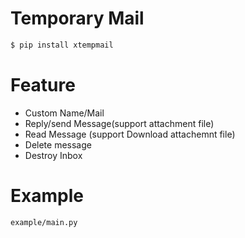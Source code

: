# Temporary Mail
```python
$ pip install xtempmail
```

# Feature
<ul>
<li>Custom Name/Mail</li>
<li>Reply/send Message(support attachment file)</li>
<li>Read Message (support Download attachemnt file)</li>
<li> Delete message</li>
<li>Destroy Inbox</li>
</ul>

# Example
```
example/main.py
```